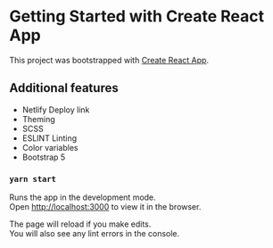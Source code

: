 # Getting Started with Create React App

This project was bootstrapped with [Create React App](https://github.com/facebook/create-react-app).

## Additional features
* Netlify Deploy link
* Theming
* SCSS
* ESLINT Linting
* Color variables
* Bootstrap 5


### `yarn start`

Runs the app in the development mode.\
Open [http://localhost:3000](http://localhost:3000) to view it in the browser.

The page will reload if you make edits.\
You will also see any lint errors in the console.


